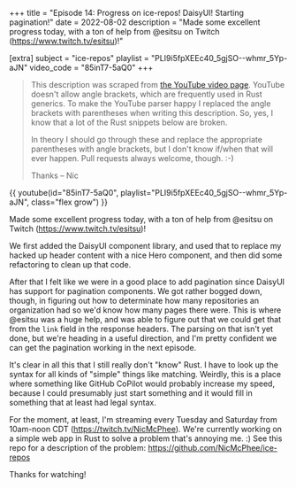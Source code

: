 +++
title = "Episode 14: Progress on ice-repos! DaisyUI! Starting pagination!"
date = 2022-08-02
description = "Made some excellent progress today, with a ton of help from @esitsu on Twitch (https://www.twitch.tv/esitsu)!"

[extra]
subject = "ice-repos"
playlist = "PLI9i5fpXEEc40_5gjSO--whmr_5Yp-aJN"
video_code = "85inT7-5aQ0"
+++

> This description was scraped from
> [the YouTube video page](https://www.youtube.com/watch?v=85inT7-5aQ0&list=PLI9i5fpXEEc40_5gjSO--whmr_5Yp-aJN).
> YouTube doesn't allow angle brackets, which are frequently used
> in Rust generics. To make the YouTube parser happy I replaced the
> angle brackets with parentheses when writing this description.
> So, yes, I know that a lot of the Rust snippets below are broken.
>
> In theory I should go through these and replace
> the appropriate parentheses with angle brackets, but I don't
> know if/when that will ever happen. Pull requests always
> welcome, though. :-)
>
> Thanks – Nic

<div>
 {{ 
    youtube(id="85inT7-5aQ0", playlist="PLI9i5fpXEEc40_5gjSO--whmr_5Yp-aJN", class="flex grow")
 }} 
</div>

Made some excellent progress today, with a ton of help from @esitsu on Twitch (https://www.twitch.tv/esitsu)!

We first added the DaisyUI component library, and used that to replace my hacked up header content with a nice Hero component, and then did some refactoring to clean up that code.

After that I felt like we were in a good place to add pagination since DaisyUI has support for pagination components. We got rather bogged down, though, in figuring out how to determinate how many repositories an organization had so we'd know how many pages there were. This is where @esitsu was a huge help, and was able to figure out that we could get that from the `link` field in the response headers. The parsing on that isn't yet done, but we're heading in a useful direction, and I'm pretty confident we can get the pagination working in the next episode.

It's clear in all this that I still really don't "know" Rust. I have to look up the syntax for all kinds of "simple" things like matching. Weirdly, this is a place where something like GitHub CoPilot would probably increase my speed, because I could presumably just start something and it would fill in something that at least had legal syntax.

For the moment, at least, I'm streaming every Tuesday and Saturday from 10am-noon CDT (https://twitch.tv/NicMcPhee). We're currently working on a simple web app in Rust to solve a problem that's annoying me. :) See this repo for a description of the problem: https://github.com/NicMcPhee/ice-repos

Thanks for watching!
